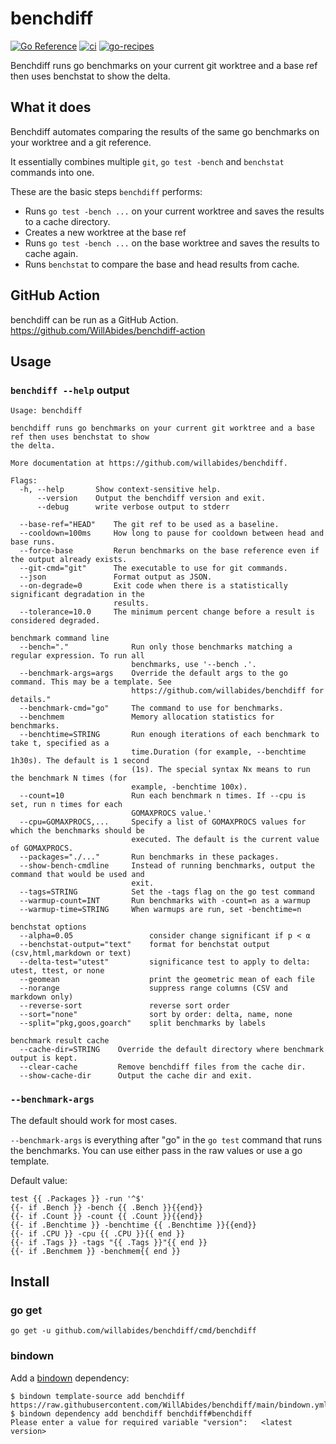 # benchdiff

[![Go Reference](https://pkg.go.dev/badge/github.com/willabides/benchdiff.svg)](https://pkg.go.dev/github.com/willabides/benchdiff)
[![ci](https://github.com/WillAbides/benchdiff/workflows/ci/badge.svg?branch=main&event=push)](https://github.com/WillAbides/benchdiff/actions?query=workflow%3Aci+branch%3Amain+event%3Apush)
[![go-recipes](https://raw.githubusercontent.com/nikolaydubina/go-recipes/main/badge.svg?raw=true)](https://github.com/nikolaydubina/go-recipes)

Benchdiff runs go benchmarks on your current git worktree and a base ref then uses benchstat to show
the delta.

## What it does

Benchdiff automates comparing the results of the same go benchmarks on your worktree and a git reference.

It essentially combines multiple `git`, `go test -bench` and `benchstat` commands into one.

These are the basic steps `benchdiff` performs:
- Runs `go test -bench ...` on your current worktree and saves the results to a cache directory.
- Creates a new worktree at the base ref
- Runs `go test -bench ...` on the base worktree and saves the results to cache again.
- Runs `benchstat` to compare the base and head results from cache.

## GitHub Action

benchdiff can be run as a GitHub Action. https://github.com/WillAbides/benchdiff-action

## Usage

### `benchdiff --help` output
<!--- everything between the next line and the "end usage output" comment is generated by script/generate-readme --->
<!--- start usage output --->
```
Usage: benchdiff

benchdiff runs go benchmarks on your current git worktree and a base ref then uses benchstat to show
the delta.

More documentation at https://github.com/willabides/benchdiff.

Flags:
  -h, --help       Show context-sensitive help.
      --version    Output the benchdiff version and exit.
      --debug      write verbose output to stderr

  --base-ref="HEAD"    The git ref to be used as a baseline.
  --cooldown=100ms     How long to pause for cooldown between head and base runs.
  --force-base         Rerun benchmarks on the base reference even if the output already exists.
  --git-cmd="git"      The executable to use for git commands.
  --json               Format output as JSON.
  --on-degrade=0       Exit code when there is a statistically significant degradation in the
                       results.
  --tolerance=10.0     The minimum percent change before a result is considered degraded.

benchmark command line
  --bench="."              Run only those benchmarks matching a regular expression. To run all
                           benchmarks, use '--bench .'.
  --benchmark-args=args    Override the default args to the go command. This may be a template. See
                           https://github.com/willabides/benchdiff for details."
  --benchmark-cmd="go"     The command to use for benchmarks.
  --benchmem               Memory allocation statistics for benchmarks.
  --benchtime=STRING       Run enough iterations of each benchmark to take t, specified as a
                           time.Duration (for example, --benchtime 1h30s). The default is 1 second
                           (1s). The special syntax Nx means to run the benchmark N times (for
                           example, -benchtime 100x).
  --count=10               Run each benchmark n times. If --cpu is set, run n times for each
                           GOMAXPROCS value.'
  --cpu=GOMAXPROCS,...     Specify a list of GOMAXPROCS values for which the benchmarks should be
                           executed. The default is the current value of GOMAXPROCS.
  --packages="./..."       Run benchmarks in these packages.
  --show-bench-cmdline     Instead of running benchmarks, output the command that would be used and
                           exit.
  --tags=STRING            Set the -tags flag on the go test command
  --warmup-count=INT       Run benchmarks with -count=n as a warmup
  --warmup-time=STRING     When warmups are run, set -benchtime=n

benchstat options
  --alpha=0.05                 consider change significant if p < α
  --benchstat-output="text"    format for benchstat output (csv,html,markdown or text)
  --delta-test="utest"         significance test to apply to delta: utest, ttest, or none
  --geomean                    print the geometric mean of each file
  --norange                    suppress range columns (CSV and markdown only)
  --reverse-sort               reverse sort order
  --sort="none"                sort by order: delta, name, none
  --split="pkg,goos,goarch"    split benchmarks by labels

benchmark result cache
  --cache-dir=STRING    Override the default directory where benchmark output is kept.
  --clear-cache         Remove benchdiff files from the cache dir.
  --show-cache-dir      Output the cache dir and exit.
```
<!--- end usage output --->

### `--benchmark-args`

The default should work for most cases.

`--benchmark-args` is everything after "go" in the `go test` command that runs the benchmarks. You can use either 
pass in the raw values or use a go template.

Default value:

<!--- start template --->
```
test {{ .Packages }} -run '^$'
{{- if .Bench }} -bench {{ .Bench }}{{end}}
{{- if .Count }} -count {{ .Count }}{{end}}
{{- if .Benchtime }} -benchtime {{ .Benchtime }}{{end}}
{{- if .CPU }} -cpu {{ .CPU }}{{ end }}
{{- if .Tags }} -tags "{{ .Tags }}"{{ end }}
{{- if .Benchmem }} -benchmem{{ end }}
```
<!--- end template --->

## Install

### go get

`go get -u github.com/willabides/benchdiff/cmd/benchdiff`

### bindown

Add a [bindown](https://github.com/willabides/bindown) dependency:

```
$ bindown template-source add benchdiff https://raw.githubusercontent.com/WillAbides/benchdiff/main/bindown.yml
$ bindown dependency add benchdiff benchdiff#benchdiff
Please enter a value for required variable "version":	<latest version>
```
